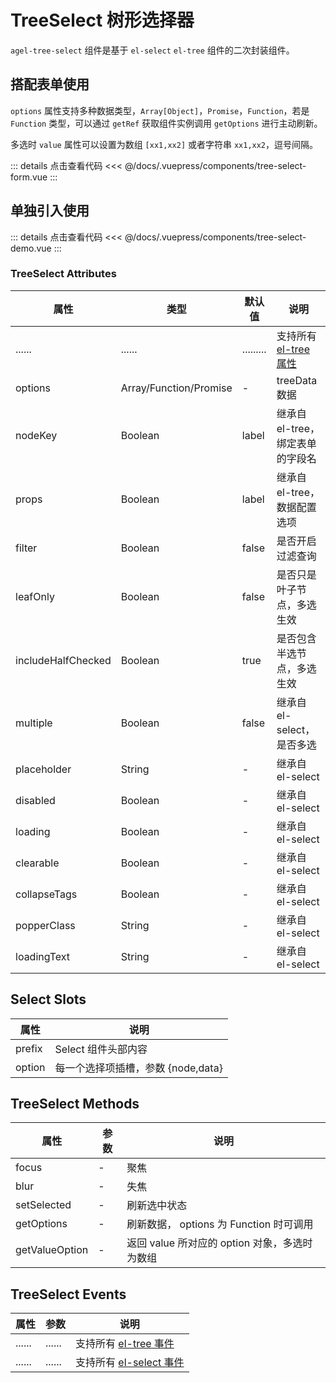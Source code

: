 # TreeSelect 树形选择器

`agel-tree-select` 组件是基于 `el-select` `el-tree` 组件的二次封装组件。

## 搭配表单使用

`options` 属性支持多种数据类型，`Array[Object]`，`Promise`，`Function`，若是 `Function` 类型，可以通过 `getRef` 获取组件实例调用 `getOptions` 进行主动刷新。

多选时 `value` 属性可以设置为数组 `[xx1,xx2]` 或者字符串 `xx1,xx2`，逗号间隔。

<ClientOnly><tree-select-form/></ClientOnly>

::: details 点击查看代码
<<< @/docs/.vuepress/components/tree-select-form.vue
::: 

## 单独引入使用

<ClientOnly><tree-select-demo/></ClientOnly>

::: details 点击查看代码
<<< @/docs/.vuepress/components/tree-select-demo.vue
::: 

### TreeSelect Attributes

| 属性        | 类型         | 默认值  | 说明                                 | 
| ----------- | ------------  | ------ | ------------------------------------ | 
| ......      | ......          | .........   | 支持所有 [el-tree 属性](https://element.eleme.cn/#/zh-CN/component/tree#tree-attributes)      | 
| options     | Array/Function/Promise        | -    |  treeData 数据         | 
| nodeKey     | Boolean         | label       | 继承自 el-tree，绑定表单的字段名          | 
| props       | Boolean         | label       | 继承自 el-tree，数据配置选项          | 
| filter      | Boolean         | false       | 是否开启过滤查询                | 
| leafOnly    | Boolean         | false       | 是否只是叶子节点，多选生效    | 
| includeHalfChecked  | Boolean | true        | 是否包含半选节点，多选生效    | 
| multiple     | Boolean        | false       | 继承自 el-select，是否多选          | 
| placeholder  | String         | -           | 继承自 el-select                   | 
| disabled     | Boolean        | -           | 继承自 el-select                        |
| loading      | Boolean        | -           | 继承自 el-select  | 
| clearable    | Boolean        | -           | 继承自 el-select  | 
| collapseTags | Boolean        | -           | 继承自 el-select  | 
| popperClass  | String         | -           | 继承自 el-select  | 
| loadingText  | String         | -           | 继承自 el-select  | 

## Select Slots

| 属性          |   说明                                   | 
| -----------    |   ------------------------------------  | 
| prefix         |  Select 组件头部内容                        |
| option         |  每一个选择项插槽，参数 {node,data} |

## TreeSelect Methods

| 属性          | 参数           |  说明                                   | 
| -----------   | ------------  |  ------------------------------------  | 
| focus         | -             |  聚焦                        |
| blur          | -             |  失焦            | 
| setSelected      | -          |  刷新选中状态            |
| getOptions    | -             |  刷新数据， options 为 Function 时可调用    |
| getValueOption  | -           |  返回 value 所对应的 option 对象，多选时为数组 |


## TreeSelect Events

| 属性          | 参数           |  说明                                   | 
| -----------   | ------------  |  ------------------------------------  | 
| ......        | ......        | 支持所有 [el-tree 事件](https://element.eleme.cn/#/zh-CN/component/tree#tree-events)      | 
| ......        | ......        | 支持所有 [el-select 事件](https://element.eleme.cn/#/zh-CN/component/select#tree-events)      | 